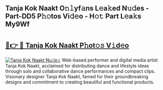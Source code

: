 ## Tanja Kok Naakt O𝚗𝚕yf𝚊ns L𝚎a𝚔ed N𝚞𝚍es - Part-DD5 P𝚑𝚘tos Vi𝚍𝚎o - H𝚘𝚝 Part L𝚎a𝚔s My9Wf

# <h2><a href="http://kfeajz.oniu.top/?m=Tanja+Kok+Naakt">🔗👉 🔴 Tanja Kok Naakt P𝚑ot𝚘𝚜 V𝚒d𝚎o</a></h2>

[![Tanja Kok Naakt Nu𝚍e𝚜](https://i.imgur.com/0qMVB7G.gif)](http://kfeajz.oniu.top/?m=Tanja+Kok+Naakt)
Web-based performer and digital media artist Tanja Kok Naakt, acclaimed for distributing dance and lifestyle ideas through solo and collaborative dance performances and compact clips. Visionary designer Tanja Kok Naakt, famed for their groundbreaking designs and commitment to creating beautiful and functional products.  
